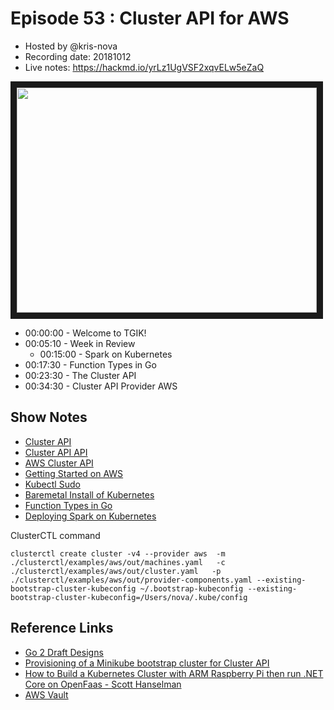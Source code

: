 # Episode 53 : Cluster API for AWS

- Hosted by @kris-nova
- Recording date: 20181012
- Live notes: https://hackmd.io/yrLz1UgVSF2xqvELw5eZaQ

<!--- Thumbnailed embed of the video, n8Xo_ghCIOSY is the video id from the youtube url --->

<a href="https://www.youtube.com/watch?v=e1XCsuTYUa4
" target="_blank"><img src="http://img.youtube.com/vi/e1XCsuTYUa4/hqdefault.jpg" width="480" height="360" border="10" /></a>

- 00:00:00 - Welcome to TGIK!
- 00:05:10 - Week in Review
  - 00:15:00 - Spark on Kubernetes
- 00:17:30 - Function Types in Go
- 00:23:30 - The Cluster API
- 00:34:30 - Cluster API Provider AWS

## Show Notes

 - [Cluster API](https://github.com/kubernetes-sigs/cluster-api)
 - [Cluster API API](https://github.com/kubernetes-sigs/cluster-api/tree/master/pkg/apis/cluster/v1alpha1)
 - [AWS Cluster API](https://github.com/kubernetes-sigs/cluster-api-provider-aws)
 - [Getting Started on AWS](https://github.com/kubernetes-sigs/cluster-api-provider-aws/blob/master/docs/getting-started.md)
 - [Kubectl Sudo](https://github.com/postfinance/kubectl-sudo)
 - [Baremetal Install of Kubernetes](https://www.reddit.com/r/kubernetes/comments/9nbehq/baremetal_install_of_kubernetes/)
 - [Function Types in Go](https://goplay.space/#qZ_xY-LRc_u)
 - [Deploying Spark on Kubernetes](https://testdriven.io/deploying-spark-on-kubernetes#.W732ZWgHcB4.reddit)

ClusterCTL command

```
clusterctl create cluster -v4 --provider aws  -m ./clusterctl/examples/aws/out/machines.yaml   -c ./clusterctl/examples/aws/out/cluster.yaml   -p ./clusterctl/examples/aws/out/provider-components.yaml --existing-bootstrap-cluster-kubeconfig ~/.bootstrap-kubeconfig --existing-bootstrap-cluster-kubeconfig=/Users/nova/.kube/config

```

## Reference Links

 - [Go 2 Draft Designs](https://go.googlesource.com/proposal/+/master/design/go2draft.md)
 - [Provisioning of a Minikube bootstrap cluster for Cluster API](https://github.com/kubernetes-sigs/cluster-api/pull/195)
 - [How to Build a Kubernetes Cluster with ARM Raspberry Pi then run .NET Core on OpenFaas - Scott Hanselman](https://www.hanselman.com/blog/HowToBuildAKubernetesClusterWithARMRaspberryPiThenRunNETCoreOnOpenFaas.aspx)
 - [AWS Vault](https://github.com/99designs/aws-vault)